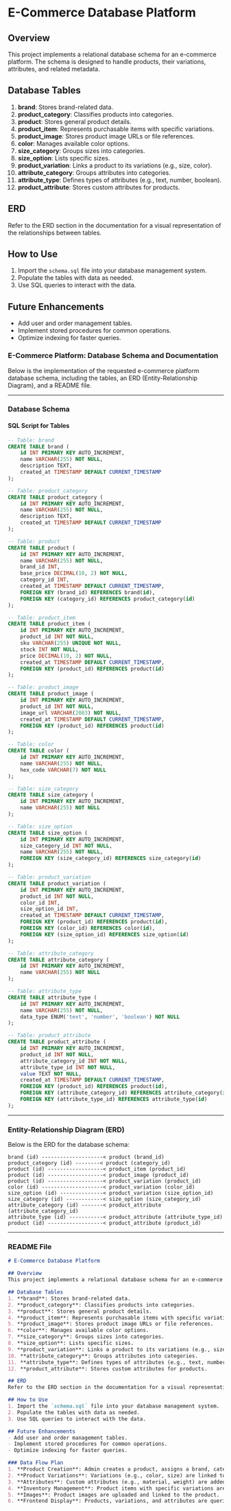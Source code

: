 # E-Commerce Database Platform

## Overview
This project implements a relational database schema for an e-commerce platform. The schema is designed to handle products, their variations, attributes, and related metadata.

## Database Tables
1. **brand**: Stores brand-related data.
2. **product_category**: Classifies products into categories.
3. **product**: Stores general product details.
4. **product_item**: Represents purchasable items with specific variations.
5. **product_image**: Stores product image URLs or file references.
6. **color**: Manages available color options.
7. **size_category**: Groups sizes into categories.
8. **size_option**: Lists specific sizes.
9. **product_variation**: Links a product to its variations (e.g., size, color).
10. **attribute_category**: Groups attributes into categories.
11. **attribute_type**: Defines types of attributes (e.g., text, number, boolean).
12. **product_attribute**: Stores custom attributes for products.

## ERD
Refer to the ERD section in the documentation for a visual representation of the relationships between tables.

## How to Use
1. Import the `schema.sql` file into your database management system.
2. Populate the tables with data as needed.
3. Use SQL queries to interact with the data.

## Future Enhancements
- Add user and order management tables.
- Implement stored procedures for common operations.
- Optimize indexing for faster queries.

### E-Commerce Platform: Database Schema and Documentation

Below is the implementation of the requested e-commerce platform database schema, including the tables, an ERD (Entity-Relationship Diagram), and a README file.

---

### Database Schema

#### SQL Script for Tables
```sql
-- Table: brand
CREATE TABLE brand (
    id INT PRIMARY KEY AUTO_INCREMENT,
    name VARCHAR(255) NOT NULL,
    description TEXT,
    created_at TIMESTAMP DEFAULT CURRENT_TIMESTAMP
);

-- Table: product_category
CREATE TABLE product_category (
    id INT PRIMARY KEY AUTO_INCREMENT,
    name VARCHAR(255) NOT NULL,
    description TEXT,
    created_at TIMESTAMP DEFAULT CURRENT_TIMESTAMP
);

-- Table: product
CREATE TABLE product (
    id INT PRIMARY KEY AUTO_INCREMENT,
    name VARCHAR(255) NOT NULL,
    brand_id INT,
    base_price DECIMAL(10, 2) NOT NULL,
    category_id INT,
    created_at TIMESTAMP DEFAULT CURRENT_TIMESTAMP,
    FOREIGN KEY (brand_id) REFERENCES brand(id),
    FOREIGN KEY (category_id) REFERENCES product_category(id)
);

-- Table: product_item
CREATE TABLE product_item (
    id INT PRIMARY KEY AUTO_INCREMENT,
    product_id INT NOT NULL,
    sku VARCHAR(255) UNIQUE NOT NULL,
    stock INT NOT NULL,
    price DECIMAL(10, 2) NOT NULL,
    created_at TIMESTAMP DEFAULT CURRENT_TIMESTAMP,
    FOREIGN KEY (product_id) REFERENCES product(id)
);

-- Table: product_image
CREATE TABLE product_image (
    id INT PRIMARY KEY AUTO_INCREMENT,
    product_id INT NOT NULL,
    image_url VARCHAR(2083) NOT NULL,
    created_at TIMESTAMP DEFAULT CURRENT_TIMESTAMP,
    FOREIGN KEY (product_id) REFERENCES product(id)
);

-- Table: color
CREATE TABLE color (
    id INT PRIMARY KEY AUTO_INCREMENT,
    name VARCHAR(255) NOT NULL,
    hex_code VARCHAR(7) NOT NULL
);

-- Table: size_category
CREATE TABLE size_category (
    id INT PRIMARY KEY AUTO_INCREMENT,
    name VARCHAR(255) NOT NULL
);

-- Table: size_option
CREATE TABLE size_option (
    id INT PRIMARY KEY AUTO_INCREMENT,
    size_category_id INT NOT NULL,
    name VARCHAR(255) NOT NULL,
    FOREIGN KEY (size_category_id) REFERENCES size_category(id)
);

-- Table: product_variation
CREATE TABLE product_variation (
    id INT PRIMARY KEY AUTO_INCREMENT,
    product_id INT NOT NULL,
    color_id INT,
    size_option_id INT,
    created_at TIMESTAMP DEFAULT CURRENT_TIMESTAMP,
    FOREIGN KEY (product_id) REFERENCES product(id),
    FOREIGN KEY (color_id) REFERENCES color(id),
    FOREIGN KEY (size_option_id) REFERENCES size_option(id)
);

-- Table: attribute_category
CREATE TABLE attribute_category (
    id INT PRIMARY KEY AUTO_INCREMENT,
    name VARCHAR(255) NOT NULL
);

-- Table: attribute_type
CREATE TABLE attribute_type (
    id INT PRIMARY KEY AUTO_INCREMENT,
    name VARCHAR(255) NOT NULL,
    data_type ENUM('text', 'number', 'boolean') NOT NULL
);

-- Table: product_attribute
CREATE TABLE product_attribute (
    id INT PRIMARY KEY AUTO_INCREMENT,
    product_id INT NOT NULL,
    attribute_category_id INT NOT NULL,
    attribute_type_id INT NOT NULL,
    value TEXT NOT NULL,
    created_at TIMESTAMP DEFAULT CURRENT_TIMESTAMP,
    FOREIGN KEY (product_id) REFERENCES product(id),
    FOREIGN KEY (attribute_category_id) REFERENCES attribute_category(id),
    FOREIGN KEY (attribute_type_id) REFERENCES attribute_type(id)
);
```

---

### Entity-Relationship Diagram (ERD)

Below is the ERD for the database schema:

```plaintext
brand (id) --------------------< product (brand_id)
product_category (id) --------< product (category_id)
product (id) ------------------< product_item (product_id)
product (id) ------------------< product_image (product_id)
product (id) ------------------< product_variation (product_id)
color (id) --------------------< product_variation (color_id)
size_option (id) --------------< product_variation (size_option_id)
size_category (id) ------------< size_option (size_category_id)
attribute_category (id) -------< product_attribute (attribute_category_id)
attribute_type (id) -----------< product_attribute (attribute_type_id)
product (id) ------------------< product_attribute (product_id)
```

---

### README File

```markdown
# E-Commerce Database Platform

## Overview
This project implements a relational database schema for an e-commerce platform. The schema is designed to handle products, their variations, attributes, and related metadata.

## Database Tables
1. **brand**: Stores brand-related data.
2. **product_category**: Classifies products into categories.
3. **product**: Stores general product details.
4. **product_item**: Represents purchasable items with specific variations.
5. **product_image**: Stores product image URLs or file references.
6. **color**: Manages available color options.
7. **size_category**: Groups sizes into categories.
8. **size_option**: Lists specific sizes.
9. **product_variation**: Links a product to its variations (e.g., size, color).
10. **attribute_category**: Groups attributes into categories.
11. **attribute_type**: Defines types of attributes (e.g., text, number, boolean).
12. **product_attribute**: Stores custom attributes for products.

## ERD
Refer to the ERD section in the documentation for a visual representation of the relationships between tables.

## How to Use
1. Import the `schema.sql` file into your database management system.
2. Populate the tables with data as needed.
3. Use SQL queries to interact with the data.

## Future Enhancements
- Add user and order management tables.
- Implement stored procedures for common operations.
- Optimize indexing for faster queries.

### Data Flow Plan
1. **Product Creation**: Admin creates a product, assigns a brand, category, and base price.
2. **Product Variations**: Variations (e.g., color, size) are linked to the product.
3. **Attributes**: Custom attributes (e.g., material, weight) are added to the product.
4. **Inventory Management**: Product items with specific variations are created with stock and price.
5. **Images**: Product images are uploaded and linked to the product.
6. **Frontend Display**: Products, variations, and attributes are queried and displayed to users.

